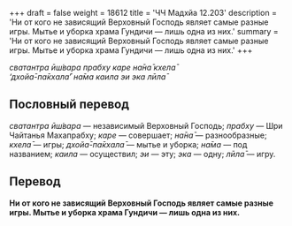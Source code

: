 +++
draft = false
weight = 18612
title = 'ЧЧ Мадхйа 12.203'
description = 'Ни от кого не зависящий Верховный Господь являет самые разные игры. Мытье и уборка храма Гундичи — лишь одна из них.'
summary = 'Ни от кого не зависящий Верховный Господь являет самые разные игры. Мытье и уборка храма Гундичи — лишь одна из них.'
+++

_сватантра ӣш́вара прабху каре на̄на̄ кхела̄  
‘дхойа̄-па̄кхала̄’ на̄ма каила эи эка лӣла̄_

## Пословный перевод

_сватантра_ _ӣш́вара_ — независимый Верховный Господь; _прабху_ — Шри Чайтанья Махапрабху; _каре_ — совершает; _на̄на̄_ — разнообразные; _кхела̄_ — игры; _дхойа̄_\-_па̄кхала̄_ — мытье и уборка; _на̄ма_ — под названием; _каила_ — осуществил; _эи_ — эту; _эка_ — одну; _лӣла̄_ — игру.

## Перевод

**Ни от кого не зависящий Верховный Господь являет самые разные игры. Мытье и уборка храма Гундичи — лишь одна из них.**
